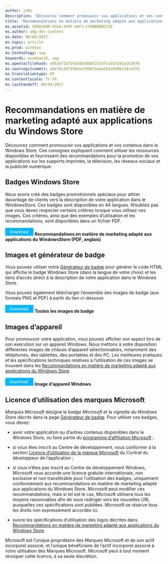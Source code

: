 ```yaml
---
author: jnHs
Description: "Découvrez comment promouvoir vos applications et vos contenus dans le Windows Store. Ces consignes expliquent comment utiliser les ressources disponibles et fournissent des recommandations pour la promotion de vos applications sur les supports imprimés, la télévision, les réseaux sociaux et la publicité numérique."
title: "Recommandations en matière de marketing adapté aux applications du Windows Store"
ms.assetid: CEB81E9D-5C64-458F-AAF1-C59BBBBB272E
ms.author: wdg-dev-content
ms.date: 08/04/2017
ms.topic: article
ms.prod: windows
ms.technology: uwp
keywords: windows10, uwp
ms.openlocfilehash: e953bf1b7392a93ddb8323167ca1bf191e162076
ms.sourcegitcommit: a8e7dc247196eee79b67aaae2b2a4496c54ce253
ms.translationtype: HT
ms.contentlocale: fr-FR
ms.lasthandoff: 08/04/2017
---
```

# <a name="windows-store-app-marketing-guidelines"></a>Recommandations en matière de marketing adapté aux applications du Windows Store

Découvrez comment promouvoir vos applications et vos contenus dans le Windows Store. Ces consignes expliquent comment utiliser les ressources disponibles et fournissent des recommandations pour la promotion de vos applications sur les supports imprimés, la télévision, les réseaux sociaux et la publicité numérique.

## <a name="store-badges"></a>Badges Windows Store

Nous avons créé des badges promotionnels spéciaux pour attirer davantage de clients vers la description de votre application dans le WindowsStore. Ces badges sont disponibles en 44 langues. N’oubliez pas que vous devez respecter certains critères lorsque vous utilisez ces images. Ces critères, ainsi que des exemples d’utilisation et les recommandations, sont disponibles dans un fichier PDF.

[![Bouton Télécharger](images/downloadbutton.png)](http://go.microsoft.com/fwlink/p/?LinkId=529769) **Recommandations en matière de marketing adapté aux applications du WindowsStore (PDF, anglais)**


## <a name="badge-generator-and-images"></a>Images et générateur de badge

Vous pouvez utiliser notre [Générateur de badge](http://go.microsoft.com/fwlink/p/?LinkID=534236) pour générer le code HTML qui affiche le badge Windows Store (dans la langue de votre choix) et les liens d’accès direct à la description de votre application dans le Windows Store.

Vous pouvez également télécharger l’ensemble des images de badge (aux formats PNG et PDF) à partir du lien ci-dessous.

[![Bouton Télécharger](images/downloadbutton.png)](http://go.microsoft.com/fwlink/p/?LinkId=529771) **Toutes les images de badge**


## <a name="device-images"></a>Images d’appareil

Pour promouvoir votre application, vous pouvez afficher son aspect lors de son exécution sur un appareil Windows. Nous mettons à votre disposition différentes images de châssis d’appareil sélectionnables, notamment des téléphones, des tablettes, des portables et des PC. Les meilleures pratiques et les spécifications techniques relatives à l’utilisation de ces images se trouvent dans les [Recommandations en matière de marketing adapté aux applications du Windows Store](http://go.microsoft.com/fwlink/p/?LinkId=529769).

[![Bouton Télécharger](images/downloadbutton.png)](https://go.microsoft.com/fwlink/p/?LinkId=533057) **Image d’appareil Windows**

## <a name="license-to-microsoft-marks"></a>Licence d’utilisation des marques Microsoft

*Marques Microsoft* désigne le *badge Microsoft* et la *vignette du Windows Store* décrits dans la page [Générateur de badge](http://go.microsoft.com/fwlink/p/?LinkID=534236). Pour utiliser ces badges, vous devez:

-   avoir votre application ou d’autres contenus disponibles dans le Windows Store, ou faire partie du [programme d’affiliation Microsoft](http://go.microsoft.com/fwlink/p/?LinkId=624463) ;

-   si vous êtes inscrit au Centre de développement, vous conformer à la section [Licence d’utilisation de la marque Microsoft](https://msdn.microsoft.com/library/windows/apps/hh694058.aspx#license_to_mark) du Contrat du développeur de l’application ;

-   si vous n’êtes pas inscrit au Centre de développement Windows, Microsoft vous accorde une licence gratuite internationale, non exclusive et non transférable pour l’utilisation des badges, uniquement conformément aux recommandations en matière de marketing adapté aux applications du Windows Store. Microsoft peut modifier ces recommandations, mais si tel est le cas, Microsoft utilisera tous les moyens raisonnables afin de vous rediriger vers les nouvelles URL auxquelles ces spécifications sont publiées. Microsoft se réserve tous les droits non expressément accordés ici.

-   suivre les spécifications d’utilisation des logos décrites dans [Recommandations en matière de marketing adapté aux applications du Windows Store](http://go.microsoft.com/fwlink/p/?LinkId=529769).

Microsoft est l’unique propriétaire des Marques Microsoft et de son actif incorporel associé, et l’unique bénéficiaire de l’actif incorporel associé à votre utilisation des Marques Microsoft. Microsoft peut à tout moment révoquer cette licence, à sa seule discrétion.

 

 




